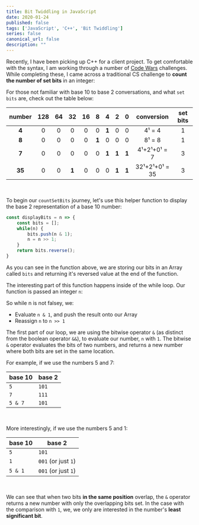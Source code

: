 ```yaml
---
title: Bit Twiddling in JavaScript
date: 2020-01-24
published: false
tags: ['JavaScript', 'C++', 'Bit Twiddling']
series: false
canonical_url: false
description: ""
---
```


Recently, I have been picking up C++ for a client project.  To get comfortable with the syntax, I am working through a number of [Code Wars](http://codewars.com) challenges.  While completing these, I came across a traditional CS challenge to **count the number of set bits** in an integer:

For those not familiar with base 10 to base 2 conversations, and what `set bits` are, check out the table below:


|number |   128 |   64  |   32  |   16  |   8   |   4   |   2   |   0   |conversion    | set bits  |
|:---:  |:---:  |:---:  |:---:  |:---:  |:---:  |:---:  |:---:  |:---:  |:---:         |:---:      |
|**4**  |   0   |   0   |   0   |   0   |   0   | **1** |   0   |   0   |4¹ = 4        |   1       |
|**8**  |   0   |   0   |   0   |   0   | **1** |   0   |   0   |   0   |8¹ = 8        |   1       |
|**7**  |   0   |   0   |   0   |   0   |   0   | **1** | **1** | **1** |4¹+2¹+0¹ = 7  |   3       |
|**35** |   0   |   0   | **1** |   0   |   0   |   0   | **1** | **1** |32¹+2¹+0¹ = 35|   3       |

<br/>

To begin our `countSetBits` journey, let's use this helper function to display the base 2 representation of a base 10 number:


```javascript
const displayBits = n => {
    const bits = [];
    while(n) {
        bits.push(n & 1);
        n = n >> 1;
    }
    return bits.reverse();
}
```

As you can see in the function above, we are storing our bits in an Array called `bits` and returning it's reversed value at the end of the function.

The interesting part of this function happens inside of the while loop.  Our function is passed an integer `n`:

So while n is not falsey, we:
-   Evaluate `n & 1`, and push the result onto our Array
-   Reassign `n` to `n >> 1`

The first part of our loop, we are using the bitwise operator `&` (as distinct from the boolean operator `&&`), to evaluate our number, `n` with `1`.  The bitwise `&` operator evaluates the bits of two numbers, and returns a new number where both bits are set in the same location.

For example, if we use the numbers 5 and 7:

| base 10 | base 2 |
|--|--|
|`5`|`101`|
|`7`|`111`|
|`5 & 7`|`101`|

<br/>

More interestingly, if we use the numbers 5 and 1:

| base 10 | base 2 |
|--|--|
|`5`|`101`|
|`1`|`001` (or just `1`)|
|`5 & 1`|`001` (or just `1`)|

<br/>

We can see that when two bits **in the same position** overlap, the `&` operator returns a new number with only the overlapping bits set.  In the case with the comparison with `1`, we, we only are interested in the number's **least significant bit**. 